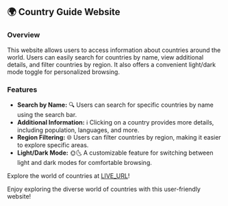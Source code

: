 ## 🌍 Country Guide Website

### Overview
This website allows users to access information about countries around the world.
Users can easily search for countries by name, view additional details, and filter countries by region. 
It also offers a convenient light/dark mode toggle for personalized browsing.

### Features
- **Search by Name:** 🔍 Users can search for specific countries by name using the search bar.
- **Additional Information:** ℹ️ Clicking on a country provides more details, including population, languages, and more.
- **Region Filtering:** 🌐 Users can filter countries by region, making it easier to explore specific areas.
- **Light/Dark Mode:** 🌞🌜 A customizable feature for switching between light and dark modes for comfortable browsing.

Explore the world of countries at [LIVE_URL](https://mahendrameghwal.github.io/REST-Countries-API-with-color-theme-switcher/)!

Enjoy exploring the diverse world of countries with this user-friendly website!